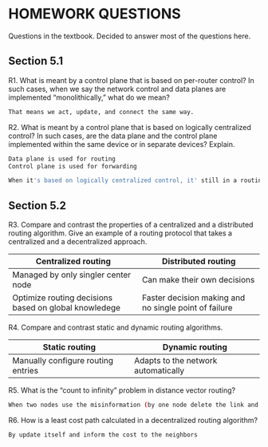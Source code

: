 # HOMEWORK QUESTIONS
Questions in the textbook. Decided to answer most of the questions here. 

## Section 5.1

R1. What is meant by a control plane that is based on per-router control? In such cases, when we say the network control and data planes are implemented “monolithically,” what do we mean?
```sh
That means we act, update, and connect the same way. 
```
R2. What is meant by a control plane that is based on logically centralized control? In such cases, are the data plane and the control plane implemented within the same device or in separate devices? Explain.
```sh
Data plane is used for routing 
Control plane is used for forwarding 

When it's based on logically centralized control, it' still in a routing step, so the data and control plane do not implement in within the same device.  
```

## Section 5.2
R3. Compare and contrast the properties of a centralized and a distributed routing algorithm. Give an example of a routing protocol that takes a centralized and a decentralized approach.

| Centralized routing | Distributed routing |
|-------------|-------------------------------|
|Managed by only singler center node | Can make their own decisions| 
|Optimize routing decisions based on global knowledege | Faster decision making and no single point of failure |

R4. Compare and contrast static and dynamic routing algorithms.

| Static routing | Dynamic routing  |
|-------------|---------------------|
|Manually configure routing entries | Adapts to the network automatically

R5. What is the “count to infinity” problem in distance vector routing?
```sh
When two nodes use the misinformation (by one node delete the link and does not inform the neighbor yet)
```
R6. How is a least cost path calculated in a decentralized routing algorithm?
```sh
By update itself and inform the cost to the neighbors
```

